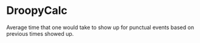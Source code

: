 # DroopyCalc

Average time that one would take to show up for punctual events based on previous times showed up.
